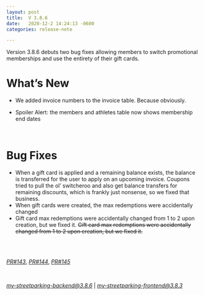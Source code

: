```yaml
---
layout: post
title:  V 3.8.6
date:   2020-12-2 14:24:13 -0600
categories: release-note

---
```

Version 3.8.6 debuts two bug fixes allowing members to switch promotional memberships and use the entirety of their gift cards. 

# What’s New
- We added invoice numbers to the invoice table. Because obviously. 

- Spoiler Alert: the members and athletes table now shows membership end dates  

<br/>


# Bug Fixes
- When a gift card is applied and a remaining balance exists, the balance is transferred for the user to apply on an upcoming invoice. Coupons tried to pull the ol’ switcheroo and also get balance transfers for remaining discounts, which is frankly just nonsense, so we fixed that business. 
- When gift cards were created, the max redemptions were accidentally changed 
- Gift card max redemptions were accidentally changed from 1 to 2 upon creation, but we fixed it.
  ~~Gift card max redemptions were accidentally changed from 1 to 2 upon creation, but we fixed it.~~




<br/>
  

<br/>


*[PR#143](https://github.com/streetparking/my-streetparking/pull/143)*, *[PR#144](https://github.com/streetparking/my-streetparking/pull/144)*, *[PR#145](https://github.com/streetparking/my-streetparking/pull/145)*
  

<br/>

 *[my-streetparking-backend@3.8.6](https://github.com/streetparking/my-streetparking/blob/development/packages/my-streetparking-backend/CHANGELOG.md)* \| *[my-streetparking-frontend@3.8.3](https://github.com/streetparking/my-streetparking/blob/development/packages/my-streetparking-frontend/CHANGELOG.md)* 



 
 
 